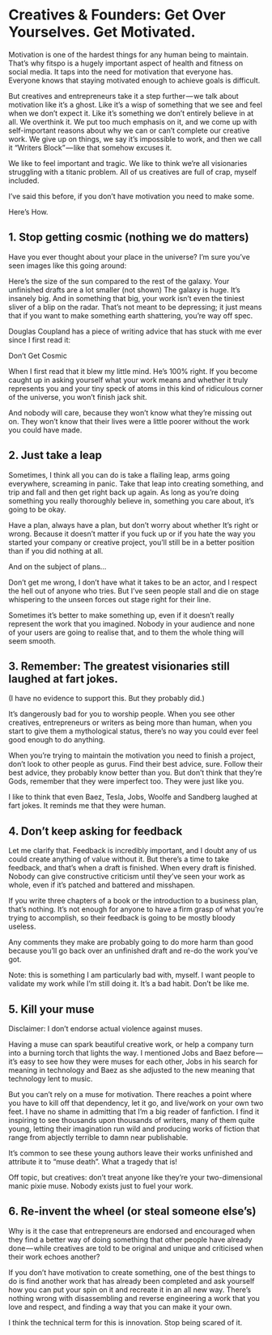 # Creatives & Founders: Get Over Yourselves. Get Motivated.

Motivation is one of the hardest things for any human being to maintain. That’s why fitspo is a hugely important aspect of health and fitness on social media. It taps into the need for motivation that everyone has. Everyone knows that staying motivated enough to achieve goals is difficult.

But creatives and entrepreneurs take it a step further — we talk about motivation like it’s a ghost. Like it’s a wisp of something that we see and feel when we don’t expect it. Like it’s something we don’t entirely believe in at all.
We overthink it. We put too much emphasis on it, and we come up with self-important reasons about why we can or can’t complete our creative work. We give up on things, we say it’s impossible to work, and then we call it “Writers Block” — like that somehow excuses it.

We like to feel important and tragic. We like to think we’re all visionaries struggling with a titanic problem. All of us creatives are full of crap, myself included.

I’ve said this before, if you don’t have motivation you need to make some.

Here’s How.

## 1. Stop getting cosmic (nothing we do matters)

Have you ever thought about your place in the universe? I’m sure you’ve seen images like this going around:

Here’s the size of the sun compared to the rest of the galaxy. Your unfinished drafts are a lot smaller (not shown)
The galaxy is huge. It’s insanely big. And in something that big, your work isn’t even the tiniest sliver of a blip on the radar. That’s not meant to be depressing; it just means that if you want to make something earth shattering, you’re way off spec.

Douglas Coupland has a piece of writing advice that has stuck with me ever since I first read it:

Don’t Get Cosmic

When I first read that it blew my little mind. He’s 100% right. If you become caught up in asking yourself what your work means and whether it truly represents you and your tiny speck of atoms in this kind of ridiculous corner of the universe, you won’t finish jack shit.

And nobody will care, because they won’t know what they’re missing out on. They won’t know that their lives were a little poorer without the work you could have made.

## 2. Just take a leap

Sometimes, I think all you can do is take a flailing leap, arms going everywhere, screaming in panic. Take that leap into creating something, and trip and fall and then get right back up again. As long as you’re doing something you really thoroughly believe in, something you care about, it’s going to be okay.

Have a plan, always have a plan, but don’t worry about whether It’s right or wrong. Because it doesn’t matter if you fuck up or if you hate the way you started your company or creative project, you’ll still be in a better position than if you did nothing at all.

And on the subject of plans…

Don’t get me wrong, I don’t have what it takes to be an actor, and I respect the hell out of anyone who tries. But I’ve seen people stall and die on stage whispering to the unseen forces out stage right for their line.

Sometimes it’s better to make something up, even if it doesn’t really represent the work that you imagined. Nobody in your audience and none of your users are going to realise that, and to them the whole thing will seem smooth.

## 3. Remember: The greatest visionaries still laughed at fart jokes.

(I have no evidence to support this. But they probably did.)

It’s dangerously bad for you to worship people. When you see other creatives, entrepreneurs or writers as being more than human, when you start to give them a mythological status, there’s no way you could ever feel good enough to do anything.

When you’re trying to maintain the motivation you need to finish a project, don’t look to other people as gurus. Find their best advice, sure. Follow their best advice, they probably know better than you. But don’t think that they’re Gods, remember that they were imperfect too. They were just like you.

I like to think that even Baez, Tesla, Jobs, Woolfe and Sandberg laughed at fart jokes. It reminds me that they were human.

## 4. Don’t keep asking for feedback

Let me clarify that. Feedback is incredibly important, and I doubt any of us could create anything of value without it. But there’s a time to take feedback, and that’s when a draft is finished. When every draft is finished. Nobody can give constructive criticism until they’ve seen your work as whole, even if it’s patched and battered and misshapen.

If you write three chapters of a book or the introduction to a business plan, that’s nothing. It’s not enough for anyone to have a firm grasp of what you’re trying to accomplish, so their feedback is going to be mostly bloody useless.

Any comments they make are probably going to do more harm than good because you’ll go back over an unfinished draft and re-do the work you’ve got.

Note: this is something I am particularly bad with, myself. I want people to validate my work while I’m still doing it. It’s a bad habit. Don’t be like me.

## 5. Kill your muse

Disclaimer: I don’t endorse actual violence against muses.

Having a muse can spark beautiful creative work, or help a company turn into a burning torch that lights the way. I mentioned Jobs and Baez before — it’s easy to see how they were muses for each other, Jobs in his search for meaning in technology and Baez as she adjusted to the new meaning that technology lent to music.

But you can’t rely on a muse for motivation. There reaches a point where you have to kill off that dependency, let it go, and live/work on your own two feet. I have no shame in admitting that I’m a big reader of fanfiction. I find it inspiring to see thousands upon thousands of writers, many of them quite young, letting their imagination run wild and producing works of fiction that range from abjectly terrible to damn near publishable.

It’s common to see these young authors leave their works unfinished and attribute it to “muse death”. What a tragedy that is!

Off topic, but creatives: don’t treat anyone like they’re your two-dimensional manic pixie muse. Nobody exists just to fuel your work.

## 6. Re-invent the wheel (or steal someone else’s)

Why is it the case that entrepreneurs are endorsed and encouraged when they find a better way of doing something that other people have already done — while creatives are told to be original and unique and criticised when their work echoes another?

If you don’t have motivation to create something, one of the best things to do is find another work that has already been completed and ask yourself how you can put your spin on it and recreate it in an all new way. There’s nothing wrong with disassembling and reverse engineering a work that you love and respect, and finding a way that you can make it your own.

I think the technical term for this is innovation. Stop being scared of it.
